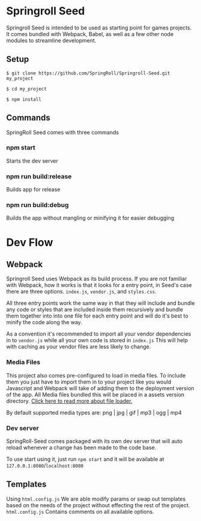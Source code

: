 # Springroll Seed

Springroll Seed is intended to be used as starting point for games projects. It comes bundled with Webpack, Babel, as well as a few other node modules to streamline development.

## Setup

```
$ git clone https://github.com/SpringRoll/Springroll-Seed.git my_project

$ cd my_project

$ npm install
```

## Commands

SpringRoll Seed comes with three commands

### npm start

Starts the dev server

### npm run build:release

Builds app for release

### npm run build:debug

Builds the app without mangling or minifying it for easier debugging

# Dev Flow

## Webpack

Springroll Seed uses Webpack as its build process. If you are not familiar with Webpack, how it works is that it looks for a entry point, in Seed's case there are three options. `index.js`, `vendor.js`, and `styles.css`.

All three entry points work the same way in that they will include and bundle any code or styles that are included inside them recursively and bundle them together into into one file for each entry point and will do it's best to minify the code along the way.

As a convention it's recommended to import all your vendor dependencies in to `vendor.js` while all your own code is stored in `index.js` This will help with caching as your vendor files are less likely to change.

### Media Files

This project also comes pre-configured to load in media files. To include them you just have to import them in to your project like you would Javascript and Webpack will take of adding them to the deployment version of the app. All Media files bundled this will be placed in a assets version directory.
[Click here to read more about file loader.](https://github.com/webpack-contrib/file-loader)

By default supported media types are: png | jpg | gif | mp3 | ogg | mp4

### Dev server

SpringRoll-Seed comes packaged with its own dev server that will auto reload whenever a change has been made to the code base.

To use start using it, just run `npm start` and it will be available at `127.0.0.1:8080`/`localhost:8080`

## Templates

Using `html.config.js` We are able modify params or swap out templates based on the needs of the project without effecting the rest of the project. `html.config.js` Contains comments on all available options.
